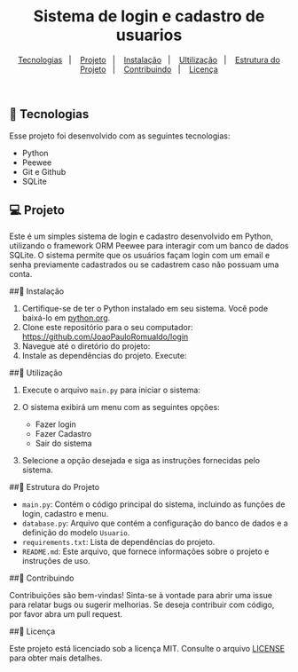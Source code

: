 <h1 align="center"> Sistema de login e cadastro de usuarios </h1>

<p align="center">
  <a href="#-tecnologias">Tecnologias</a>&nbsp;&nbsp;&nbsp;|&nbsp;&nbsp;&nbsp;
  <a href="#-projeto">Projeto</a>&nbsp;&nbsp;&nbsp;|&nbsp;&nbsp;&nbsp;
  <a href="#-instalção">Instalação</a>&nbsp;&nbsp;&nbsp;|&nbsp;&nbsp;&nbsp;
  <a href="#-utilização">Ultilização</a>&nbsp;&nbsp;&nbsp;|&nbsp;&nbsp;&nbsp;
  <a href="#-estrutura do projeto">Estrutura do Projeto</a>&nbsp;&nbsp;&nbsp;|&nbsp;&nbsp;&nbsp;
  <a href="#-contribuindo">Contribuindo</a>&nbsp;&nbsp;&nbsp;|&nbsp;&nbsp;&nbsp;
  <a href="#memo-licença">Licença</a>
</p>
<br>

## 🚀 Tecnologias

Esse projeto foi desenvolvido com as seguintes tecnologias:

- Python
- Peewee
- Git e Github
- SQLite 

## 💻 Projeto

Este é um simples sistema de login e cadastro desenvolvido em Python, utilizando o framework ORM Peewee para interagir com um banco de dados SQLite. O sistema permite que os usuários façam login com um email e senha previamente cadastrados ou se cadastrem caso não possuam uma conta.

##:memo: Instalação

1. Certifique-se de ter o Python instalado em seu sistema. Você pode baixá-lo em [python.org](https://www.python.org/).
2. Clone este repositório para o seu computador:
    https://github.com/JoaoPauloRomualdo/login
3. Navegue até o diretório do projeto:
4. Instale as dependências do projeto. Execute:

##:memo: Utilização

1. Execute o arquivo `main.py` para iniciar o sistema:
   
2. O sistema exibirá um menu com as seguintes opções:
   - Fazer login
   - Fazer Cadastro
   - Sair do sistema

3. Selecione a opção desejada e siga as instruções fornecidas pelo sistema.

##:memo: Estrutura do Projeto

- `main.py`: Contém o código principal do sistema, incluindo as funções de login, cadastro e menu.
- `database.py`: Arquivo que contém a configuração do banco de dados e a definição do modelo `Usuario`.
- `requirements.txt`: Lista de dependências do projeto.
- `README.md`: Este arquivo, que fornece informações sobre o projeto e instruções de uso.

##:memo: Contribuindo

Contribuições são bem-vindas! Sinta-se à vontade para abrir uma issue para relatar bugs ou sugerir melhorias. Se deseja contribuir com código, por favor abra um pull request.

##:memo: Licença

Este projeto está licenciado sob a licença MIT. Consulte o arquivo [LICENSE](LICENSE) para obter mais detalhes.



